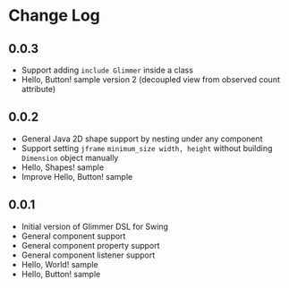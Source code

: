 # Change Log

## 0.0.3

- Support adding `include Glimmer` inside a class
- Hello, Button! sample version 2 (decoupled view from observed count attribute)

## 0.0.2

- General Java 2D shape support by nesting under any component
- Support setting `jframe` `minimum_size width, height` without building `Dimension` object manually
- Hello, Shapes! sample
- Improve Hello, Button! sample

## 0.0.1

- Initial version of Glimmer DSL for Swing
- General component support
- General component property support
- General component listener support
- Hello, World! sample
- Hello, Button! sample
